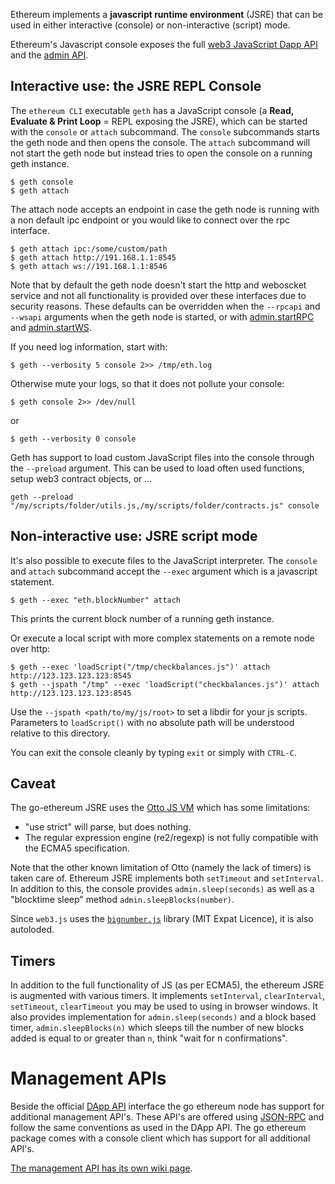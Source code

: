 Ethereum implements a **javascript runtime environment** (JSRE) that can be used in either interactive (console) or non-interactive (script) mode.
 
Ethereum's Javascript console exposes the full [web3 JavaScript Dapp API](https://github.com/ethereum/wiki/wiki/JavaScript-API) and the [admin API](https://github.com/ethereum/go-ethereum/wiki/JavaScript-Console#javascript-console-api).

## Interactive use: the JSRE REPL  Console

The `ethereum CLI` executable `geth` has a JavaScript console (a **Read, Evaluate & Print Loop** = REPL exposing the JSRE), which can be started with the `console` or `attach` subcommand. The `console` subcommands starts the geth node and then opens the console. The `attach` subcommand will not start the geth node but instead tries to open the console on a running geth instance.

    $ geth console
    $ geth attach

The attach node accepts an endpoint in case the geth node is running with a non default ipc endpoint or you would like to connect over the rpc interface.

    $ geth attach ipc:/some/custom/path
    $ geth attach http://191.168.1.1:8545
    $ geth attach ws://191.168.1.1:8546

Note that by default the geth node doesn't start the http and weboscket service and not all functionality is provided over these interfaces due to security reasons. These defaults can be overridden when the `--rpcapi` and `--wsapi` arguments when the geth node is started, or with [admin.startRPC](admin_startRPC) and [admin.startWS](admin_startWS).

If you need log information, start with:

    $ geth --verbosity 5 console 2>> /tmp/eth.log

Otherwise mute your logs, so that it does not pollute your console:

    $ geth console 2>> /dev/null

or 

    $ geth --verbosity 0 console

Geth has support to load custom JavaScript files into the console through the `--preload` argument. This can be used to load often used functions, setup web3 contract objects, or ...
```
geth --preload "/my/scripts/folder/utils.js,/my/scripts/folder/contracts.js" console
```


## Non-interactive use: JSRE script mode

It's also possible to execute files to the JavaScript interpreter. The `console` and `attach` subcommand accept the `--exec` argument which is a javascript statement. 

    $ geth --exec "eth.blockNumber" attach

This prints the current block number of a running geth instance.

Or execute a local script with more complex statements on a remote node over http:

    $ geth --exec 'loadScript("/tmp/checkbalances.js")' attach http://123.123.123.123:8545
    $ geth --jspath "/tmp" --exec 'loadScript("checkbalances.js")' attach http://123.123.123.123:8545

Use the `--jspath <path/to/my/js/root>` to set a libdir for your js scripts. Parameters to `loadScript()` with no absolute path will be understood relative to this directory.

You can exit the console cleanly by typing `exit` or simply with `CTRL-C`.

## Caveat 

The go-ethereum JSRE uses the [Otto JS VM](https://github.com/robertkrimen/otto) which has some limitations:

* "use strict" will parse, but does nothing.
* The regular expression engine (re2/regexp) is not fully compatible with the ECMA5 specification.

Note that the other known limitation of Otto (namely the lack of timers) is taken care of. Ethereum JSRE implements both `setTimeout` and `setInterval`. In addition to this, the console provides `admin.sleep(seconds)` as well as a "blocktime sleep" method `admin.sleepBlocks(number)`. 

Since `web3.js` uses the [`bignumber.js`](https://github.com/MikeMcl/bignumber.js) library (MIT Expat Licence), it is also autoloded.

## Timers

In addition to the full functionality of JS (as per ECMA5), the ethereum JSRE is augmented with various timers. It implements `setInterval`, `clearInterval`, `setTimeout`, `clearTimeout` you may be used to using in browser windows. It also provides implementation for `admin.sleep(seconds)` and a block based timer, `admin.sleepBlocks(n)` which sleeps till the number of new blocks added is equal to or greater than `n`, think "wait for n confirmations". 

# Management APIs

Beside the official [DApp API](https://github.com/ethereum/wiki/wiki/JSON-RPC) interface the go ethereum node has support for additional management API's. These API's are offered using [JSON-RPC](http://www.jsonrpc.org/specification) and follow the same conventions as used in the DApp API. The go ethereum package comes with a console client which has support for all additional API's.

[The management API has its own wiki page](https://github.com/ethereum/go-ethereum/wiki/Management-APIs).
